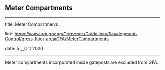 ## Meter Compartments
---
title: Meter Compartments

link: https://www.ura.gov.sg/Corporate/Guidelines/Development-Control/gross-floor-area/GFA/MeterCompartments

date: 5 __Oct 2020

---


Meter compartments incorporated inside gateposts are excluded from GFA.



